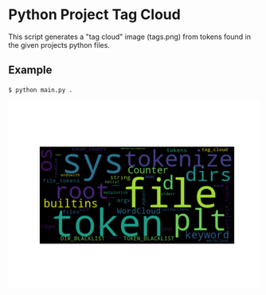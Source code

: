# Python Project Tag Cloud

This script generates a "tag cloud" image (tags.png) from tokens found in the given projects python files.

## Example

`$ python main.py .`

![](tags.png)

